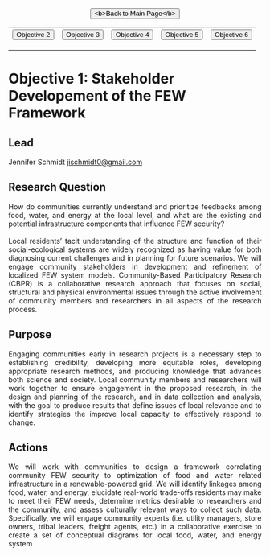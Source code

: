 <form action="https://mjc55.github.io/MicroFEWs_Legacy/" align="center">
<input type="submit" value="<b>Back to Main Page</b>" />
</form>


<p align="center" text-align="center"><table style="border-collapse: collapse; border: none;">
  <tr style="border: none;">
    <th style="border: none;"> <form action="https://mjc55.github.io/MicroFEWs_Legacy/Team/" align="left"><input type="submit" value="Objective 2" /></form> </th>
    <th style="border: none;"> <form action="https://mjc55.github.io/MicroFEWs_Legacy/Communities/?" align="center"><input type="submit" value="Objective 3" /></form>  </th>
    <th style="border: none;"> <form action="https://mjc55.github.io/MicroFEWs_Legacy/Team/" align="left"><input type="submit" value="Objective 4" /></form> </th>
    <th style="border: none;"> <form action="https://mjc55.github.io/MicroFEWs_Legacy/Team/" align="left"><input type="submit" value="Objective 5" /></form> </th>
    <th style="border: none;"> <form action="https://mjc55.github.io/MicroFEWs_Legacy/Team/" align="left"><input type="submit" value="Objective 6" /></form> </th>
  </tr>
</table></p>



# Objective 1: Stakeholder Developement of the FEW Framework

## Lead
Jennifer Schmidt
jischmidt0@gmail.com

## Research Question
<div style="text-align: justify"> 
How do communities currently understand and prioritize feedbacks among food, water, and energy at the local level, and what are the existing and potential infrastructure components that influence FEW security?
<br> <br>
Local residents’ tacit understanding of the structure and function of their social-ecological systems are widely recognized as having value for both diagnosing current challenges and in planning for future scenarios. We will engage community stakeholders in development and refinement of localized FEW system models. Community-Based Participatory Research (CBPR) is a collaborative research approach that focuses on social, structural and physical environmental issues through the active involvement of community members and researchers in all aspects of the research process.
</div>
 
 ## Purpose
 
<div style="text-align: justify"> 
Engaging communities early in research projects is a necessary step to establishing credibility, developing more equitable roles, developing appropriate research methods, and producing knowledge that advances both science and society. Local community members and researchers will work together to ensure engagement in the proposed research, in the design and planning of the research, and in data collection and analysis, with the goal to produce results that define issues of local relevance and to identify strategies the improve local capacity to effectively respond to change.
</div>
 
 ## Actions
 
<div style="text-align: justify"> 
We will work with communities to design a framework correlating community FEW security to optimization of food and water related infrastructure in a renewable-powered grid. We will identify linkages among food, water, and energy, elucidate real-world trade-offs residents may make to meet their FEW needs, determine metrics desirable to researchers and the community, and assess culturally relevant ways to collect such data. Specifically, we will engage community experts (i.e. utility managers, store owners, tribal leaders, freight agents, etc.) in a collaborative exercise to create a set of conceptual diagrams for local food, water, and energy system
</div>
